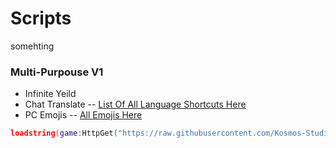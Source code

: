 # Scripts
somehting
### Multi-Purpouse V1
- Infinite Yeild 
- Chat Translate -- [List Of All Language Shortcuts Here](https://raw.githubusercontent.com/Kosmos-Studios/Scripts/main/ChatTranslatePrefixList)
- PC Emojis -- [All Emojis Here](https://raw.githubusercontent.com/Kosmos-Studios/Scripts/main/FEEmojisList)
```lua
loadstring(game:HttpGet("https://raw.githubusercontent.com/Kosmos-Studios/Scripts/main/MultiPurpouse/v1.lua", true))()
```
